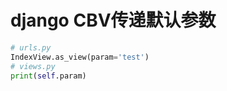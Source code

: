 # django CBV传递默认参数

```python
# urls.py
IndexView.as_view(param='test')
# views.py
print(self.param)
```
